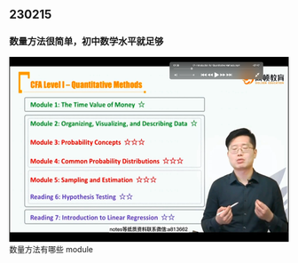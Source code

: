 ## 230215

### 数量方法很简单，初中数学水平就足够

<img src='./img/2023-02-15-10-51-00.png' height=333px></img>  
数量方法有哪些 module
